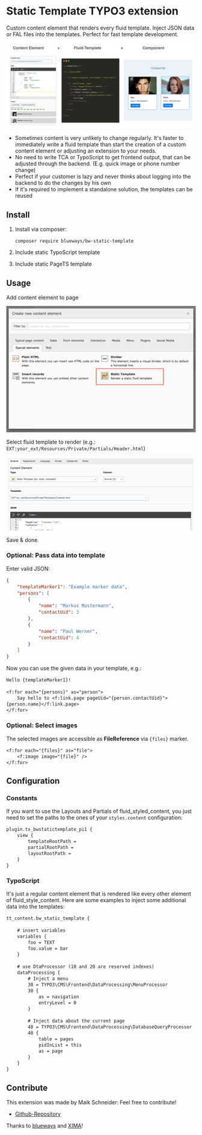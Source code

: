 # Static Template TYPO3 extension

Custom content element that renders every fluid template. Inject JSON data or FAL files into the templates. Perfect for fast template development.

![Plugin in the TYPO3 Backend](Documentation/Images/Preview.jpg)

* Sometimes content is very unlikely to change regularly. It's faster to
  immediately write a fluid template than start the creation of a custom content element or adjusting an extension to your needs.
* No need to write TCA or TypoScript to get frontend output, that can be adjusted through the backend. (E.g. quick image or phone number change)
* Perfect if your customer is lazy and never thinks about logging into the
  backend to do the changes by his own
* If it's required to implement a standalone solution, the templates can be reused

## Install

1. Install via composer:

    ```
    composer require blueways/bw-static-template
    ```

2. Include static TypoScript template
3. Include static PageTS template

## Usage

Add content element to page

![Content Element Wizard](./Documentation/Images/NewContentElement.png)

Select fluid template to render (e.g.: ```EXT:your_ext/Resources/Private/Partials/Header.html```)

![Backend TCA](./Documentation/Images/TCA.png)

Save & done.

### Optional: Pass data into template

Enter valid JSON:

```json
{
	"templateMarker1": "Example marker data",
	"persons": [
		{
			"name": "Markus Mustermann",
			"contactUid": 3
		},
		{
			"name": "Paul Werner",
			"contactUid": 4
		}
	]
}
```

Now you can use the given data in your template, e.g.:

```
Hello {templateMarker1}!

<f:for each="{persons}" as="person">
	Say hello to <f:link.page pageUid="{person.contactUid}">{person.name}</f:link.page>
</f:for>
```

### Optional: Select images

The selected images are accessible as **FileReference** via ```{files}``` marker.

```
<f:for each="{files}" as="file">
	<f:image image="{file}" />
</f:for>

```

## Configuration

### Constants

If you want to use the Layouts and Partials of fluid_styled_content, you just need to set the paths to the ones of your `styles.content` configuration:

```
plugin.tx_bwstatictemplate_pi1 {
	view {
		templateRootPath =
		partialRootPath =
		layoutRootPath =
	}
}
```

### TypoScript

It's just a regular content element that is rendered like every other element of fluid_style_content. Here are some examples to inject some additional data into the templates:

```
tt_content.bw_static_template {

    # insert variables
    variables {
        foo = TEXT
        foo.value = bar
    }

    # use DtaProcessor (10 and 20 are reserved indexes)
    dataProcessing {
        # Inject a menu
        30 = TYPO3\CMS\Frontend\DataProcessing\MenuProcessor
        30 {
            as = navigation
            entryLevel = 0
        }

        # Inject data about the current page
        40 = TYPO3\CMS\Frontend\DataProcessing\DatabaseQueryProcessor
        40 {
            table = pages
            pidInList = this
            as = page
        }
    }
}
```

## Contribute

This extension was made by Maik Schneider: Feel free to contribute!

* [Github-Repository](https://github.com/maikschneider/bw_static_template)

Thanks to [blueways](https://www.blueways.de/) and [XIMA](https://www.xima.de/)!